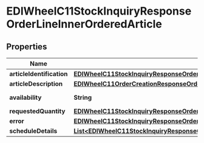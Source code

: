 

# EDIWheelC11StockInquiryResponseOrderLineInnerOrderedArticle


## Properties

| Name | Type | Description | Notes |
|------------ | ------------- | ------------- | -------------|
|**articleIdentification** | [**EDIWheelC11StockInquiryResponseOrderLineInnerOrderedArticleArticleIdentification**](EDIWheelC11StockInquiryResponseOrderLineInnerOrderedArticleArticleIdentification.md) |  |  [optional] |
|**articleDescription** | [**EDIWheelC11OrderCreationResponseOrderLineInnerOrderedArticleArticleDescription**](EDIWheelC11OrderCreationResponseOrderLineInnerOrderedArticleArticleDescription.md) |  |  [optional] |
|**availability** | **String** | Availability indicator. |  [optional] |
|**requestedQuantity** | [**EDIWheelC11StockInquiryResponseOrderLineInnerOrderedArticleRequestedQuantity**](EDIWheelC11StockInquiryResponseOrderLineInnerOrderedArticleRequestedQuantity.md) |  |  [optional] |
|**error** | [**EDIWheelC11StockInquiryResponseOrderLineInnerOrderedArticleError**](EDIWheelC11StockInquiryResponseOrderLineInnerOrderedArticleError.md) |  |  [optional] |
|**scheduleDetails** | [**List&lt;EDIWheelC11StockInquiryResponseOrderLineInnerOrderedArticleScheduleDetailsInner&gt;**](EDIWheelC11StockInquiryResponseOrderLineInnerOrderedArticleScheduleDetailsInner.md) |  |  [optional] |



